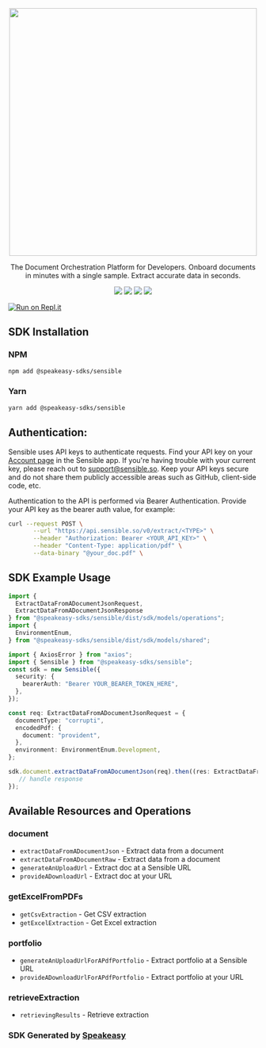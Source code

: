 <div align="center">
    <img src="https://user-images.githubusercontent.com/68016351/226408758-256382d5-c892-4f41-abc6-6bd4ded5b9ae.jpeg" width="500">
   <p>The Document Orchestration Platform for Developers. Onboard documents in minutes with a single sample. Extract accurate data in seconds.</p>
   <a href="https://docs.sensible.so/docs"><img src="https://img.shields.io/static/v1?label=Docs&message=API Ref&color=000000&style=for-the-badge" /></a>
   <a href="https://github.com/speakeasy-sdks/sensible-node-sdk/actions"><img src="https://img.shields.io/github/actions/workflow/status/speakeasy-sdks/sensible-node-sdk/speakeasy_sdk_generation.yml?style=for-the-badge" /></a>
  <a href="https://opensource.org/licenses/MIT"><img src="https://img.shields.io/badge/License-MIT-blue.svg?style=for-the-badge" /></a>
  <a href="https://github.com/speakeasy-sdks/sensible-node-sdk/releases"><img src="https://img.shields.io/github/v/release/speakeasy-sdks/sensible-node-sdk?sort=semver&style=for-the-badge" /></a>
</div>

[![Run on Repl.it](https://repl.it/badge/github/speakeasy-sdks/sensible-node-sdk)](https://replit.com/join/jtnwgbwhep-sagarbatchu1)

<!-- Start SDK Installation -->
## SDK Installation

### NPM

```bash
npm add @speakeasy-sdks/sensible
```

### Yarn

```bash
yarn add @speakeasy-sdks/sensible
```
<!-- End SDK Installation -->

## Authentication: 

Sensible uses API keys to authenticate requests. Find your API key on your [Account page](https://app.sensible.so/signin/?returnUrl=%2Faccount%2F) in the Sensible app. If you're having trouble with your current key, please reach out to support@sensible.so. Keep your API keys secure and do not share them publicly accessible areas such as GitHub, client-side code, etc.

Authentication to the API is performed via Bearer Authentication. Provide your API key as the bearer auth value, for example:

```bash
curl --request POST \
       --url "https://api.sensible.so/v0/extract/<TYPE>" \
       --header "Authorization: Bearer <YOUR_API_KEY>" \
       --header "Content-Type: application/pdf" \
       --data-binary "@your_doc.pdf" \
```

## SDK Example Usage
<!-- Start SDK Example Usage -->
```typescript
import {
  ExtractDataFromADocumentJsonRequest,
  ExtractDataFromADocumentJsonResponse
} from "@speakeasy-sdks/sensible/dist/sdk/models/operations";
import {
  EnvironmentEnum,
} from "@speakeasy-sdks/sensible/dist/sdk/models/shared";

import { AxiosError } from "axios";
import { Sensible } from "@speakeasy-sdks/sensible";
const sdk = new Sensible({
  security: {
    bearerAuth: "Bearer YOUR_BEARER_TOKEN_HERE",
  },
});

const req: ExtractDataFromADocumentJsonRequest = {
  documentType: "corrupti",
  encodedPdf: {
    document: "provident",
  },
  environment: EnvironmentEnum.Development,
};

sdk.document.extractDataFromADocumentJson(req).then((res: ExtractDataFromADocumentJsonResponse | AxiosError) => {
   // handle response
});
```
<!-- End SDK Example Usage -->

<!-- Start SDK Available Operations -->
## Available Resources and Operations


### document

* `extractDataFromADocumentJson` - Extract data from a document
* `extractDataFromADocumentRaw` - Extract data from a document
* `generateAnUploadUrl` - Extract doc at a Sensible URL
* `provideADownloadUrl` - Extract doc at your URL

### getExcelFromPDFs

* `getCsvExtraction` - Get CSV extraction
* `getExcelExtraction` - Get Excel extraction

### portfolio

* `generateAnUploadUrlForAPdfPortfolio` - Extract portfolio at a Sensible URL
* `provideADownloadUrlForAPdfPortfolio` - Extract portfolio at your URL

### retrieveExtraction

* `retrievingResults` - Retrieve extraction
<!-- End SDK Available Operations -->

### SDK Generated by [Speakeasy](https://docs.speakeasyapi.dev/docs/using-speakeasy/client-sdks)

